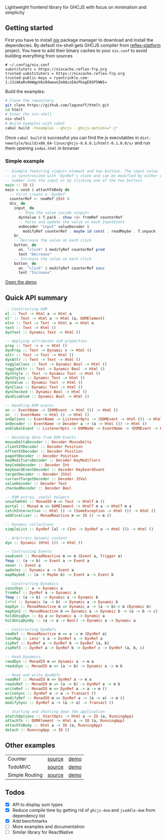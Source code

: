 
Lightweight frontend library for GHCJS with focus on minimalism and
simplicity

## Getting started

First you have to install [nix](https://nixos.org/download.html)
package manager to download and install the dependecies. By default
nix-shell gets GHCJS compiler from
[reflex-platform](https://github.com/reflex-frp/reflex-platform)
project. You have to add their binary caches to your `nix.conf` to
avoid building everything from sources

```
# ~/.config/nix.conf
substituters = https://nixcache.reflex-frp.org
trusted-substituters = https://nixcache.reflex-frp.org
trusted-public-keys = ryantrinkle.com-1:JJiAKaRv9mWgpVAz8dwewnZe0AzzEAzPkagE9SP5NWI=
```

Build the examples:
```sh
# Clone the repository
git clone https://github.com/lagunoff/htmlt.git
cd htmlt
# Enter the nix-shell
nix-shell
# Build examples with cabal
cabal build -fexamples --ghcjs --ghcjs-options="-j"
```
Once `cabal build` is successful you can find the js executables in
`dist-newstyle/build/x86_64-linux/ghcjs-8.6.0.1/htmlt-0.1.0.0/x/` and run them opening `index.html` in browser

### Simple example

```haskell
-- Example featuring <input> element and two buttons. The input value
-- is synchronized with 'DynRef's state and can be modified by either entering a
-- number into the input or by clicking one of the two buttons
main :: IO ()
main = void $ attachToBody do
  -- First create a 'DynRef'
  counterRef <- newRef @Int 0
  div_ do
    input_ do
      -- Show the value inside <input>
      dynValue $ T.pack . show <$> fromRef counterRef
      -- Parse and update the value on each InputEvent
      onDecoder "input" valueDecoder $
        modifyRef counterRef . maybe id const . readMaybe . T.unpack
    br_
    -- Decrease the value on each click
    button_ do
      on_ "click" $ modifyRef counterRef pred
      text "Decrease"
    -- Increase the value on each click
    button_ do
      on_ "click" $ modifyRef counterRef succ
      text "Increase"
```
[Open the demo](https://lagunoff.github.io/htmlt-counter/)

## Quick API summary

```hs
-- Constructing DOM
el :: Text -> Html a -> Html a
el' :: Text -> Html a -> Html (a, DOMElement)
elns :: Text -> Text -> Html a -> Html a
text :: Text -> Html ()
dynText :: Dynamic Text -> Html ()

-- Applying attributes and properties
prop :: Text -> v -> Html ()
dynProp :: Text -> Dynamic v -> Html ()
attr :: Text -> Text -> Html ()
dynAttr :: Text -> Text -> Html ()
toggleClass :: Text -> Dynamic Bool -> Html ()
toggleAttr :: Text -> Dynamic Bool -> Html ()
dynStyle :: Text -> Dynamic Text -> Html ()
dynStyles :: Dynamic Text -> Html ()
dynValue :: Dynamic Text -> Html ()
dynClass :: Dynamic Text -> Html ()
dynChecked :: Dynamic Bool -> Html ()
dynDisabled :: Dynamic Bool -> Html ()

-- Handling DOM events
on :: EventName -> (DOMEvent -> Html ()) -> Html ()
on_ :: EventName -> Html () -> Html ()
onOptions :: EventName -> ListenerOpts -> (DOMEvent -> Html ()) -> Html ()
onDecoder :: EventName -> Decoder a -> (a -> Html ()) -> Html ()
onGlobalEvent :: ListenerOpts -> DOMNode -> EventName -> (DOMEvent -> Html ()) -> Html ()

-- Decoding data from DOM Events
mouseDeltaDecoder :: Decoder MouseDelta
clientXYDecoder :: Decoder Position
offsetXYDecoder :: Decoder Position
pageXYDecoder :: Decoder Position
keyModifiersDecoder :: Decoder KeyModifiers
keyCodeDecoder :: Decoder Int
keyboardEventDecoder :: Decoder KeyboardEvent
targetDecoder :: Decoder JSVal
currentTargetDecoder :: Decoder JSVal
valueDecoder :: Decoder Text
checkedDecoder :: Decoder Bool

-- DOM extras, useful helpers
unsafeHtml :: MonadIO m => Text -> HtmlT m ()
portal :: Monad m => DOMElement -> HtmlT m a -> HtmlT m a
catchInteractive :: Html () -> (SomeException -> Html ()) -> Html ()
addFinalizer :: MonadReactive m => IO () -> m ()

-- Dynamic collections
simpleList :: DynRef [a] -> (Int -> DynRef a -> Html ()) -> Html ()

-- Arbitrary dynamic content
dyn :: Dynamic (Html ()) -> Html ()

-- Contructing Events
newEvent :: MonadReactive m => m (Event a, Trigger a)
fmap :: (a -> b) -> Event a -> Event a
never :: Event a
updates :: Dynamic a -> Event a
mapMaybeE :: (a -> Maybe b) -> Event a -> Event b

-- Constructing Dynamics
constDyn :: a -> Dynamic a
fromRef :: DynRef a -> Dynamic a
fmap :: (a -> b) -> Dynamic a -> Dynamic b
(<*>) :: Dynamic (a -> b) -> Dynamic a -> Dynamic b
mapDyn :: MonadReactive m => Dynamic a -> (a -> b)-> m (Dynamic b)
mapDyn2 :: MonadReactive m => Dynamic a -> Dynamic b -> (a -> b -> c) -> m (Dynamic c)
holdUniqDyn :: Eq a => Dynamic a -> Dynamic a
holdUniqDynBy :: (a -> a -> Bool) -> Dynamic a -> Dynamic a

-- Constructing DynRefs
newRef :: MonadReactive m => a -> m (DynRef a)
lensMap :: Lens' s a -> DynRef s -> DynRef a
zipRef :: DynRef a -> DynRef b -> DynRef (a, b)
zipRef3 :: DynRef a -> DynRef b -> DynRef c -> DynRef (a, b, c)

-- Read Dynamics
readDyn :: MonadIO m => Dynamic a -> m a
readsDyn :: MonadIO m => (a -> b) -> Dynamic a -> m b

-- Read and write DynRefs
readRef :: MonadIO m => DynRef a -> m a
readsRef :: MonadIO m => (a -> b) -> DynRef a -> m b
writeRef :: MonadIO m => DynRef a -> a -> m ()
writeSync :: DynRef a -> a -> Transact ()
modifyRef :: MonadIO m => DynRef a -> (a -> a) -> m ()
modifySync :: DynRef a -> (a -> a) -> Transact ()

-- Starting and shutting down the application
atatchOptions :: StartOpts -> Html a -> IO (a, RunningApp)
attachTo :: DOMElement -> Html a -> IO (a, RunningApp)
attachToBody :: Html a -> IO (a, RunningApp)
detach :: RunningApp -> IO ()
```

## Other examples

<table>
  <tbody>
    <tr>
      <td>Counter</td>
      <td><a href=./examples/counter/counter.hs target=_blank>source</a></td>
      <td><a href=https://lagunoff.github.io/htmlt-counter/ target=_blank>demo<a></td>
    </tr>
    <tr>
      <td>TodoMVC</td>
      <td><a href=./examples/todomvc/todomvc.hs target=_blank>source</a></td>
      <td><a href=https://lagunoff.github.io/htmlt-todomvc/ target=_blank>demo<a></td>
    </tr>
    <tr>
      <td>Simple Routing</td>
      <td><a href=./examples/simple-routing/simple-routing.hs target=_blank>source</a></td>
      <td><a href=https://lagunoff.github.io/htmlt-simple-routing/ target=_blank>demo<a></td>
    </tr>
  </tbody>
</table>

## Todos
 - [x] API to display sum types
 - [x] Reduce compile time by getting rid of `ghcjs-dom` and
       `jsaddle-dom` from dependency list
 - [x] Add benchmarks
 - [ ] More examples and documentation
 - [ ] Similar library for ReactNative
